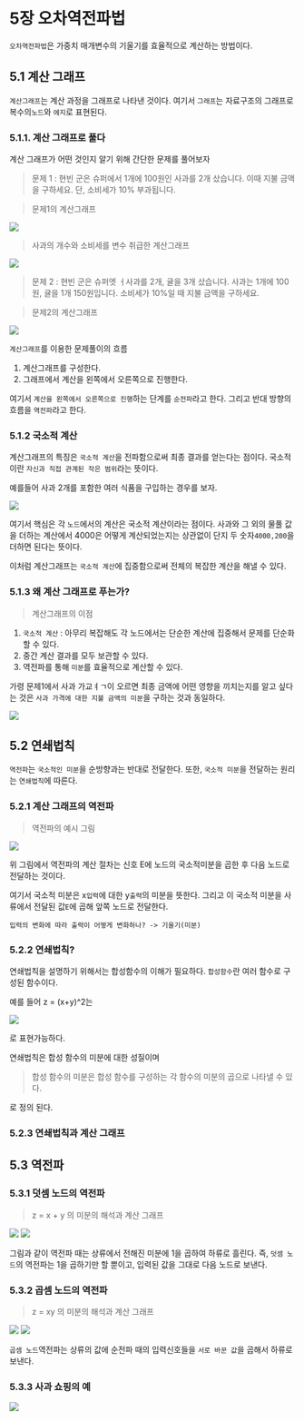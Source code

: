 # 5장 오차역전파법

`오차역전파법`은 가중치 매개변수의 기울기를 효율적으로 계산하는 방법이다.

## 5.1 계산 그래프

`계산그래프`는 계산 과정을 그래프로 나타낸 것이다. 여기서 `그래프`는 자료구조의 그래프로 복수의`노드`와 `에지`로 표현된다.

### 5.1.1. 계산 그래프로 풀다

계산 그래프가 어떤 것인지 알기 위해 간단한 문제를 풀어보자

> 문제 1 : 현빈 군은 슈퍼에서 1개에 100원인 사과를 2개 샀습니다. 이때 지불 금액을 구하세요. 단, 소비세가 10% 부과됩니다.

> 문제1의 계산그래프

<img src="5장_오차역전파법.assets/fig 5-1.png">

> 사과의 개수와 소비세를 변수 취급한 계산그래프

<img src="5장_오차역전파법.assets/fig 5-2.png">

> 문제 2 : 현빈 군은 슈퍼엣 ㅓ사과를 2개, 귤을 3개 샀습니다. 사과는 1개에 100원, 귤을 1개 150원입니다. 소비세가 10%일 때 지불 금액을 구하세요.

> 문제2의 계산그래프

<img src="5장_오차역전파법.assets/fig 5-3.png">

`계산그래프`를 이용한 문제풀이의 흐름

1. 계산그래프를 구성한다.
2. 그래프에서 계산을 왼쪽에서 오른쪽으로 진행한다.

여기서 `계산을 왼쪽에서 오른쪽으로 진행`하는 단계를 `순전파`라고 한다. 그리고 반대 방향의 흐름을 `역전파`라고 한다.

### 5.1.2 국소적 계산

계산그래프의 특징은 `국소적 계산`을 전파함으로써 최종 결과를 얻는다는 점이다. 국소적이란 `자신과 직접 관계된 작은 범위`라는 뜻이다.

예를들어 사과 2개를 포함한 여러 식품을 구입하는 경우를 보자.

<img src="5장_오차역전파법.assets/fig 5-4.png">

여기서 핵심은 각 `노드`에서의 계산은 국소적 계산이라는 점이다. 사과와 그 외의 물풀 값을 더하는 계산에서 4000은 어떻게 계산되었는지는 상관없이 단지 두 숫자`4000,200`을 더하면 된다는 뜻이다.

이처럼 계산그래프는 `국소적 계산`에 집중함으로써 전체의 복잡한 계산을 해낼 수 있다.

### 5.1.3 왜 계산 그래프로 푸는가?

> 계산그래프의 이점

1. `국소적 계산` : 아무리 복잡해도 각 노드에서는 단순한 계산에 집중해서 문제를 단순화 할 수 있다.
2. 중간 계산 결과를 모두 보관할 수 있다.
3. 역전파를 통해 `미분`를 효율적으로 계산할 수 있다.

가령 문제1에서 사과 가교ㅕㄱ이 오르면 최종 금액에 어떤 영향을 끼치는지를 알고 싶다는 것은 `사과 가격에 대한 지불 금액의 미분`을 구하는 것과 동일하다.

<img src="5장_오차역전파법.assets/fig 5-5.png">

## 5.2 연쇄법칙

`역전파`는 `국소적인 미분`을 순방향과는 반대로 전달한다. 또한, `국소적 미분`을 전달하는 원리는 `연쇄법칙`에 따른다.

### 5.2.1 계산 그래프의 역전파

> 역전파의 예시 그림

<img src="5장_오차역전파법.assets/fig 5-6.png">

위 그림에서 역전파의 계산 절차는 신호 E에 노드의 국소적미분을 곱한 후 다음 노드로 전달하는 것이다.

여기서 국소적 미분은 x`입력`에 대한 y`출력`의 미분을 뜻한다. 그리고 이 국소적 미분을 사류에서 전달된 값`E`에 곱해 앞쪽 노드로 전달한다.

`입력의 변화에 따라 출력이 어떻게 변화하나? -> 기울기(미분)`

### 5.2.2 연쇄법칙?

연쇄법칙을 설명하기 위해서는 합성함수의 이해가 필요하다. `합성함수`란 여러 함수로 구성된 함수이다.

예를 들어 z = (x+y)^2는 

<img src="5장_오차역전파법.assets/e 5.1.png">

로 표현가능하다.

연쇄법칙은 합성 함수의 미분에 대한 성질이며

> 합성 함수의 미분은 합성 함수를 구성하는 각 함수의 미분의 곱으로 나타낼 수 있다.

로 정의 된다.

### 5.2.3 연쇄법칙과 계산 그래프



## 5.3 역전파

### 5.3.1 덧셈 노드의 역전파

> z = x + y 의 미분의 해석과 계산 그래프

<img src="5장_오차역전파법.assets/e 5.5.png">

<img src="5장_오차역전파법.assets/fig 5-9.png">

그림과 같이 역전파 때는 상류에서 전해진 미분에 1을 곱하여 하류로 흘린다. 즉, `덧셈 노드`의 역전파는 1을 곱하기만 할 뿐이고, 입력된 값을 그대로 다음 노드로 보낸다.

### 5.3.2 곱셈 노드의 역전파

> z = xy 의 미분의 해석과 계산 그래프

<img src="5장_오차역전파법.assets/e 5.6.png">

<img src="5장_오차역전파법.assets/fig 5-12.png">

`곱셈 노드`역전파는 상류의 값에 순전파 때의 입력신호들을 `서로 바꾼 값`을 곱해서 하류로 보낸다.

### 5.3.3 사과 쇼핑의 예

<img src="5장_오차역전파법.assets/fig 5-14.png">